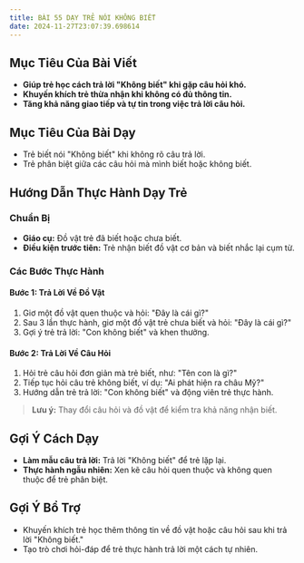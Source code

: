 ```yaml
---
title: BÀI 55 DẠY TRẺ NÓI KHÔNG BIẾT
date: 2024-11-27T23:07:39.698614
---
```


## Mục Tiêu Của Bài Viết
- **Giúp trẻ học cách trả lời "Không biết" khi gặp câu hỏi khó.**
- **Khuyến khích trẻ thừa nhận khi không có đủ thông tin.**
- **Tăng khả năng giao tiếp và tự tin trong việc trả lời câu hỏi.**

## Mục Tiêu Của Bài Dạy
- Trẻ biết nói "Không biết" khi không rõ câu trả lời.
- Trẻ phân biệt giữa các câu hỏi mà mình biết hoặc không biết.

## Hướng Dẫn Thực Hành Dạy Trẻ

### Chuẩn Bị
- **Giáo cụ:** Đồ vật trẻ đã biết hoặc chưa biết.
- **Điều kiện trước tiên:** Trẻ nhận biết đồ vật cơ bản và biết nhắc lại cụm từ.

### Các Bước Thực Hành
#### Bước 1: Trả Lời Về Đồ Vật
1. Giơ một đồ vật quen thuộc và hỏi: "Đây là cái gì?"
2. Sau 3 lần thực hành, giơ một đồ vật trẻ chưa biết và hỏi: "Đây là cái gì?"
3. Gợi ý trẻ trả lời: "Con không biết" và khen thưởng.

#### Bước 2: Trả Lời Về Câu Hỏi
1. Hỏi trẻ câu hỏi đơn giản mà trẻ biết, như: "Tên con là gì?"
2. Tiếp tục hỏi câu trẻ không biết, ví dụ: "Ai phát hiện ra châu Mỹ?"
3. Hướng dẫn trẻ trả lời: "Con không biết" và động viên trẻ thực hành.

> **Lưu ý:** Thay đổi câu hỏi và đồ vật để kiểm tra khả năng nhận biết.

## Gợi Ý Cách Dạy
- **Làm mẫu câu trả lời:** Trả lời "Không biết" để trẻ lặp lại.
- **Thực hành ngẫu nhiên:** Xen kẽ câu hỏi quen thuộc và không quen thuộc để trẻ phân biệt.

## Gợi Ý Bổ Trợ
- Khuyến khích trẻ học thêm thông tin về đồ vật hoặc câu hỏi sau khi trả lời "Không biết."
- Tạo trò chơi hỏi-đáp để trẻ thực hành trả lời một cách tự nhiên.
